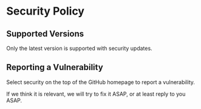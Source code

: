 # Security Policy

## Supported Versions

Only the latest version is supported with security updates.

## Reporting a Vulnerability

Select security on the top of the GitHub homepage to report a vulnerability.

If we think it is relevant, we will try to fix it ASAP, or at least reply to you ASAP.
